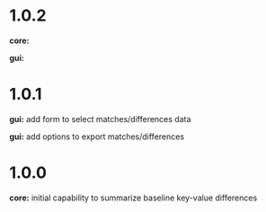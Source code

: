 # 1.0.2

**core:** 

**gui:** 

# 1.0.1

**gui:** add form to select matches/differences data

**gui:** add options to export matches/differences

# 1.0.0

**core:** initial capability to summarize baseline key-value differences
